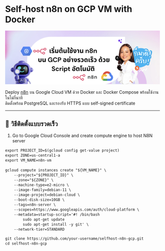 # Self-host n8n on GCP VM with Docker

![n8n GCP Setup](assets/title.png)

Deploy [n8n](https://n8n.io) บน Google Cloud VM ด้วย Docker และ Docker Compose พร้อมใช้งานในไม่กี่นาที  
ติดตั้งพร้อม PostgreSQL และรองรับ HTTPS แบบ self-signed certificate

---

## 🚀 วิธีติดตั้งแบบรวดเร็ว

1. Go to Google Cloud Console and create compute engine to host N8N server

```
export PROJECT_ID=$(gcloud config get-value project)
export ZONE=us-central1-a
export VM_NAME=n8n-vm

gcloud compute instances create "${VM_NAME}" \
    --project="${PROJECT_ID}" \
    --zone="${ZONE}" \
    --machine-type=e2-micro \
    --image-family=debian-11 \
    --image-project=debian-cloud \
    --boot-disk-size=10GB \
    --tags=n8n-server \
    --scopes=https://www.googleapis.com/auth/cloud-platform \
    --metadata=startup-script='#! /bin/bash
        sudo apt-get update
        sudo apt-get install -y git' \
    --network-tier=STANDARD
```

```
git clone https://github.com/your-username/selfhost-n8n-gcp.git
cd selfhost-n8n-gcp
```